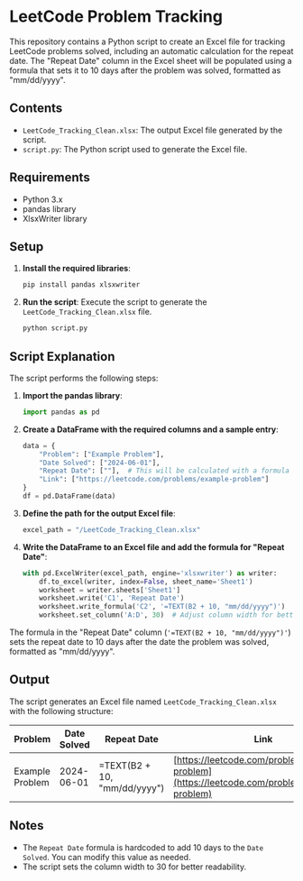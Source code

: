 # LeetCode Problem Tracking

This repository contains a Python script to create an Excel file for tracking LeetCode problems solved, including an automatic calculation for the repeat date. The "Repeat Date" column in the Excel sheet will be populated using a formula that sets it to 10 days after the problem was solved, formatted as "mm/dd/yyyy".

## Contents

- `LeetCode_Tracking_Clean.xlsx`: The output Excel file generated by the script.
- `script.py`: The Python script used to generate the Excel file.

## Requirements

- Python 3.x
- pandas library
- XlsxWriter library

## Setup

1. **Install the required libraries**:
    ```sh
    pip install pandas xlsxwriter
    ```

2. **Run the script**:
    Execute the script to generate the `LeetCode_Tracking_Clean.xlsx` file.
    ```sh
    python script.py
    ```

## Script Explanation

The script performs the following steps:

1. **Import the pandas library**:
    ```python
    import pandas as pd
    ```

2. **Create a DataFrame with the required columns and a sample entry**:
    ```python
    data = {
        "Problem": ["Example Problem"],
        "Date Solved": ["2024-06-01"],
        "Repeat Date": [""],  # This will be calculated with a formula in Excel
        "Link": ["https://leetcode.com/problems/example-problem"]
    }
    df = pd.DataFrame(data)
    ```

3. **Define the path for the output Excel file**:
    ```python
    excel_path = "/LeetCode_Tracking_Clean.xlsx"
    ```

4. **Write the DataFrame to an Excel file and add the formula for "Repeat Date"**:
    ```python
    with pd.ExcelWriter(excel_path, engine='xlsxwriter') as writer:
        df.to_excel(writer, index=False, sheet_name='Sheet1')
        worksheet = writer.sheets['Sheet1']
        worksheet.write('C1', 'Repeat Date')
        worksheet.write_formula('C2', '=TEXT(B2 + 10, "mm/dd/yyyy")')
        worksheet.set_column('A:D', 30)  # Adjust column width for better readability
    ```

The formula in the "Repeat Date" column (`'=TEXT(B2 + 10, "mm/dd/yyyy")'`) sets the repeat date to 10 days after the date the problem was solved, formatted as "mm/dd/yyyy".

## Output

The script generates an Excel file named `LeetCode_Tracking_Clean.xlsx` with the following structure:

| Problem         | Date Solved | Repeat Date          | Link                                             |
|-----------------|-------------|----------------------|--------------------------------------------------|
| Example Problem | 2024-06-01  | =TEXT(B2 + 10, "mm/dd/yyyy") | [https://leetcode.com/problems/example-problem](https://leetcode.com/problems/example-problem) |

## Notes

- The `Repeat Date` formula is hardcoded to add 10 days to the `Date Solved`. You can modify this value as needed.
- The script sets the column width to 30 for better readability.
